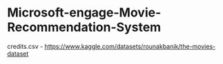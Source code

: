 # Microsoft-engage-Movie-Recommendation-System

credits.csv - https://www.kaggle.com/datasets/rounakbanik/the-movies-dataset
